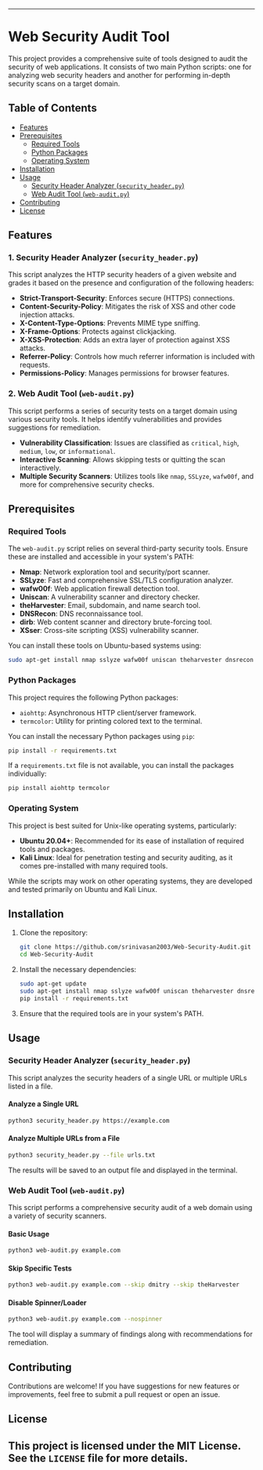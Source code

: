 
---
# Web Security Audit Tool

This project provides a comprehensive suite of tools designed to audit the security of web applications. It consists of two main Python scripts: one for analyzing web security headers and another for performing in-depth security scans on a target domain.

## Table of Contents

- [Features](#features)
- [Prerequisites](#prerequisites)
  - [Required Tools](#required-tools)
  - [Python Packages](#python-packages)
  - [Operating System](#operating-system)
- [Installation](#installation)
- [Usage](#usage)
  - [Security Header Analyzer (`security_header.py`)](#security-header-analyzer-security_headerpy)
  - [Web Audit Tool (`web-audit.py`)](#web-audit-tool-web-auditpy)
- [Contributing](#contributing)
- [License](#license)

## Features

### 1. Security Header Analyzer (`security_header.py`)
This script analyzes the HTTP security headers of a given website and grades it based on the presence and configuration of the following headers:

- **Strict-Transport-Security**: Enforces secure (HTTPS) connections.
- **Content-Security-Policy**: Mitigates the risk of XSS and other code injection attacks.
- **X-Content-Type-Options**: Prevents MIME type sniffing.
- **X-Frame-Options**: Protects against clickjacking.
- **X-XSS-Protection**: Adds an extra layer of protection against XSS attacks.
- **Referrer-Policy**: Controls how much referrer information is included with requests.
- **Permissions-Policy**: Manages permissions for browser features.

### 2. Web Audit Tool (`web-audit.py`)
This script performs a series of security tests on a target domain using various security tools. It helps identify vulnerabilities and provides suggestions for remediation.

- **Vulnerability Classification**: Issues are classified as `critical`, `high`, `medium`, `low`, or `informational`.
- **Interactive Scanning**: Allows skipping tests or quitting the scan interactively.
- **Multiple Security Scanners**: Utilizes tools like `nmap`, `SSLyze`, `wafw00f`, and more for comprehensive security checks.

## Prerequisites

### Required Tools

The `web-audit.py` script relies on several third-party security tools. Ensure these are installed and accessible in your system's PATH:

- **Nmap**: Network exploration tool and security/port scanner.
- **SSLyze**: Fast and comprehensive SSL/TLS configuration analyzer.
- **wafw00f**: Web application firewall detection tool.
- **Uniscan**: A vulnerability scanner and directory checker.
- **theHarvester**: Email, subdomain, and name search tool.
- **DNSRecon**: DNS reconnaissance tool.
- **dirb**: Web content scanner and directory brute-forcing tool.
- **XSser**: Cross-site scripting (XSS) vulnerability scanner.

You can install these tools on Ubuntu-based systems using:
```bash
sudo apt-get install nmap sslyze wafw00f uniscan theharvester dnsrecon dirb xsser
```

### Python Packages

This project requires the following Python packages:
- `aiohttp`: Asynchronous HTTP client/server framework.
- `termcolor`: Utility for printing colored text to the terminal.

You can install the necessary Python packages using `pip`:
```bash
pip install -r requirements.txt
```

If a `requirements.txt` file is not available, you can install the packages individually:
```bash
pip install aiohttp termcolor
```

### Operating System

This project is best suited for Unix-like operating systems, particularly:
- **Ubuntu 20.04+**: Recommended for its ease of installation of required tools and packages.
- **Kali Linux**: Ideal for penetration testing and security auditing, as it comes pre-installed with many required tools.

While the scripts may work on other operating systems, they are developed and tested primarily on Ubuntu and Kali Linux.

## Installation

1. Clone the repository:
   ```bash
   git clone https://github.com/srinivasan2003/Web-Security-Audit.git
   cd Web-Security-Audit
   ```

2. Install the necessary dependencies:
   ```bash
   sudo apt-get update
   sudo apt-get install nmap sslyze wafw00f uniscan theharvester dnsrecon dirb xsser
   pip install -r requirements.txt
   ```

3. Ensure that the required tools are in your system's PATH.

## Usage

### Security Header Analyzer (`security_header.py`)

This script analyzes the security headers of a single URL or multiple URLs listed in a file.

#### Analyze a Single URL
```bash
python3 security_header.py https://example.com
```

#### Analyze Multiple URLs from a File
```bash
python3 security_header.py --file urls.txt
```

The results will be saved to an output file and displayed in the terminal.

### Web Audit Tool (`web-audit.py`)

This script performs a comprehensive security audit of a web domain using a variety of security scanners.

#### Basic Usage
```bash
python3 web-audit.py example.com
```

#### Skip Specific Tests
```bash
python3 web-audit.py example.com --skip dmitry --skip theHarvester
```

#### Disable Spinner/Loader
```bash
python3 web-audit.py example.com --nospinner
```

The tool will display a summary of findings along with recommendations for remediation.

## Contributing

Contributions are welcome! If you have suggestions for new features or improvements, feel free to submit a pull request or open an issue.

## License

This project is licensed under the MIT License. See the `LICENSE` file for more details.
---
